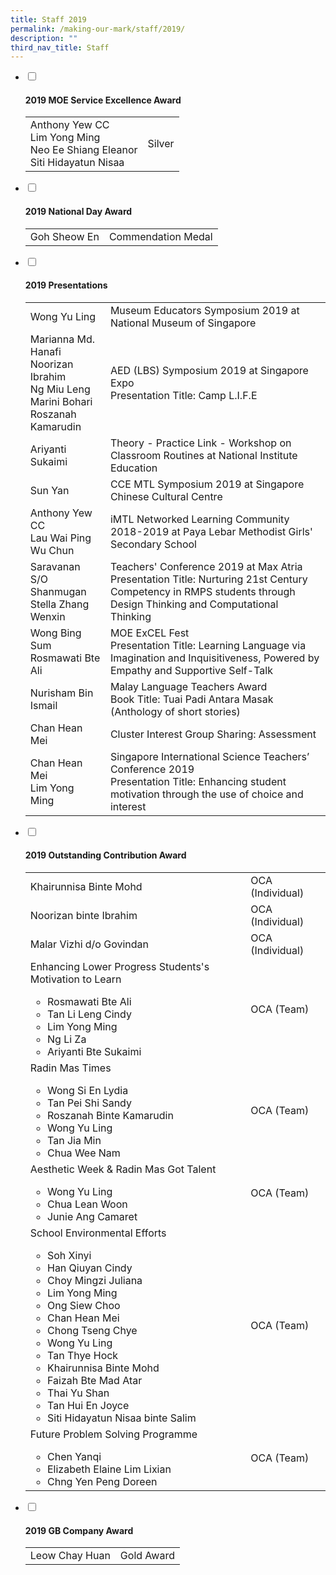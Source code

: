 ```yaml
---
title: Staff 2019
permalink: /making-our-mark/staff/2019/
description: ""
third_nav_title: Staff
---
```


<ul class="jekyllcodex_accordion">
<li><input id="accordion1" type="checkbox" /> <label for="accordion1"><h4><strong>2019 MOE Service Excellence Award</strong></h4></label>
<div>
<table>
<tbody>
<tr>
<td>Anthony Yew CC<br />Lim Yong Ming<br />Neo Ee Shiang Eleanor<br />Siti Hidayatun Nisaa</td>
<td>Silver</td>
</tr>
</tbody>
</table>
</div>
</li>
<li><input id="accordion2" type="checkbox" /> <label for="accordion2"><h4><strong>2019 National Day Award</strong></h4></label>
<div>
<table>
<tbody>
<tr>
<td>Goh Sheow En</td>
<td>Commendation Medal</td>
</tr>
</tbody>
</table>
</div>
</li>
<li><input id="accordion3" type="checkbox" /> <label for="accordion3"><h4><strong>2019 Presentations</strong></h4></label>
<div>
<table>
<tbody>
<tr>
<td>Wong Yu Ling</td>
<td>Museum Educators Symposium 2019 at National Museum of Singapore</td>
</tr>
<tr>
<td>Marianna Md. Hanafi<br />Noorizan Ibrahim<br />Ng Miu Leng<br />Marini Bohari<br />Roszanah Kamarudin</td>
<td>AED (LBS) Symposium 2019 at Singapore Expo<br />Presentation Title: Camp L.I.F.E</td>
</tr>
<tr>
<td>Ariyanti Sukaimi</td>
<td>Theory - Practice Link - Workshop on Classroom Routines at National Institute Education&nbsp;</td>
</tr>
<tr>
<td>Sun Yan</td>
<td>CCE MTL Symposium 2019 at Singapore Chinese Cultural Centre</td>
</tr>
<tr>
<td>Anthony Yew CC<br />Lau Wai Ping<br />Wu Chun</td>
<td>iMTL Networked Learning Community 2018-2019 at Paya Lebar Methodist Girls' Secondary School</td>
</tr>
<tr>
<td>Saravanan S/O Shanmugan<br />Stella Zhang Wenxin</td>
<td>Teachers' Conference 2019 at Max Atria Presentation Title: Nurturing 21st Century Competency in RMPS students through Design Thinking and Computational Thinking</td>
</tr>
<tr>
<td>Wong Bing Sum<br />Rosmawati Bte Ali</td>
<td>MOE ExCEL Fest<br />Presentation Title: Learning Language via Imagination and Inquisitiveness, Powered by Empathy and Supportive Self-Talk</td>
</tr>
<tr>
<td>Nurisham Bin Ismail</td>
<td>Malay Language Teachers Award<br />Book Title: Tuai Padi Antara Masak<br />(Anthology of short stories)</td>
</tr>
<tr>
<td>Chan Hean Mei&nbsp;</td>
<td>Cluster Interest Group Sharing: Assessment</td>
</tr>
<tr>
<td>Chan Hean Mei<br />Lim Yong Ming&nbsp;</td>
<td>Singapore International Science Teachers&rsquo; Conference 2019<br />Presentation Title: Enhancing student motivation through the use of choice and interest</td>
</tr>
</tbody>
</table>
</div>
</li>
<li><input id="accordion4" type="checkbox" /> <label for="accordion4"><h4><strong>2019 Outstanding Contribution Award</strong></h4></label>
<div>
<table>
<tbody>
<tr>
<td>Khairunnisa Binte Mohd</td>
<td>OCA (Individual)</td>
</tr>
<tr>
<td>Noorizan binte Ibrahim</td>
<td>OCA (Individual)</td>
</tr>
<tr>
<td>Malar Vizhi d/o Govindan</td>
<td>OCA (Individual)</td>
</tr>
<tr>
<td>
<div>Enhancing Lower Progress Students's Motivation to Learn</div>
<ul>
<li>Rosmawati Bte Ali</li>
<li>Tan Li Leng Cindy</li>
<li>Lim Yong Ming</li>
<li>Ng Li Za</li>
<li>Ariyanti Bte Sukaimi</li>
</ul>
</td>
<td>OCA (Team)</td>
</tr>
<tr>
<td>
<div>Radin Mas Times</div>
<ul>
<li>Wong Si En Lydia</li>
<li>Tan Pei Shi Sandy</li>
<li>Roszanah Binte Kamarudin</li>
<li>Wong Yu Ling</li>
<li>Tan Jia Min</li>
<li>Chua Wee Nam</li>
</ul>
</td>
<td>OCA (Team)</td>
</tr>
<tr>
<td>
<div>Aesthetic Week &amp; Radin Mas Got Talent</div>
<ul>
<li>Wong Yu Ling</li>
<li>Chua Lean Woon</li>
<li>Junie Ang Camaret</li>
</ul>
</td>
<td>OCA (Team)</td>
</tr>
<tr>
<td>
<div>School Environmental Efforts</div>
<ul>
<li>Soh Xinyi&nbsp;</li>
<li>Han Qiuyan Cindy</li>
<li>Choy Mingzi Juliana</li>
<li>Lim Yong Ming</li>
<li>Ong Siew Choo&nbsp;</li>
<li>Chan Hean Mei&nbsp;</li>
<li>Chong Tseng Chye&nbsp;</li>
<li>Wong Yu Ling&nbsp;</li>
<li>Tan Thye Hock&nbsp;</li>
<li>Khairunnisa Binte Mohd&nbsp;</li>
<li>Faizah Bte Mad Atar&nbsp;</li>
<li>Thai Yu Shan&nbsp;</li>
<li>Tan Hui En Joyce&nbsp;</li>
<li>Siti Hidayatun Nisaa binte Salim</li>
</ul>
</td>
<td>OCA (Team)</td>
</tr>
<tr>
<td>
<div>Future Problem Solving Programme</div>
<ul>
<li>Chen Yanqi&nbsp;</li>
<li>Elizabeth Elaine Lim Lixian&nbsp;</li>
<li>Chng Yen Peng Doreen</li>
</ul>
</td>
<td>OCA (Team)&nbsp;</td>
</tr>
</tbody>
</table>
</div>
</li>
<li><input id="accordion5" type="checkbox" /> <label for="accordion5"><h4><strong>2019 GB Company Award</strong></h4></label>
<div>
<table>
<tbody>
<tr>
<td>Leow Chay Huan</td>
<td>Gold Award</td>
</tr>
</tbody>
</table>
</div>
</li>
</ul>